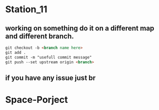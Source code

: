 #  Station_11

## working on something do it on a different map and different branch.

```md
git checkout -b <branch name here>
git add .
git commit -m "usefull commit message"
git push --set upstream origin <branch>
```

## if you have any issue just br

# Space-Porject
